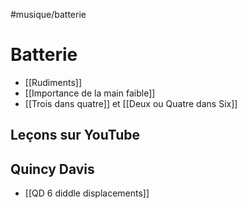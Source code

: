 #musique/batterie

# Batterie
- [[Rudiments]]
- [[Importance de la main faible]]
- [[Trois dans quatre]] et [[Deux ou Quatre dans Six]]

## Leçons sur YouTube

## Quincy Davis

* [[QD 6 diddle displacements]]